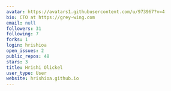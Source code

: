 ```yaml
---
avatar: https://avatars1.githubusercontent.com/u/973967?v=4
bio: CTO at https://grey-wing.com
email: null
followers: 31
following: 7
forks: 1
login: hrishioa
open_issues: 2
public_repos: 48
stars: 3
title: Hrishi Olickel
user_type: User
website: hrishioa.github.io
---
```

